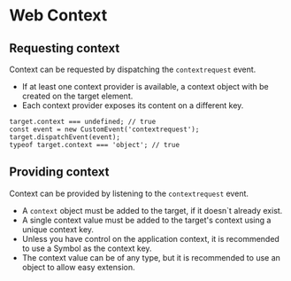 # Web Context

## Requesting context

Context can be requested by dispatching the `contextrequest` event. 

* If at least one context provider is available, a context object with be created on the target element. 
* Each context provider exposes its content on a different key.


```
target.context === undefined; // true
const event = new CustomEvent('contextrequest');
target.dispatchEvent(event);
typeof target.context === 'object'; // true
```
## Providing context

Context can be provided by listening to the `contextrequest` event.

* A `context` object must be added to the target, if it doesn`t already exist.
* A single context value must be added to the target's context using a unique context key.
* Unless you have control on the application context, it is recommended to use a Symbol as the context key.
* The context value can be of any type, but it is recommended to use an object to allow easy extension.
